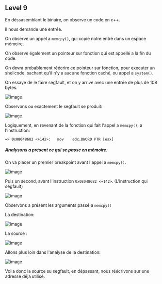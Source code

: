 ## Level 9

En déssasemblant le binaire, on observe un code en c++.

Il nous demande une entrée.

On observe un appel a `memcpy()`, qui copie notre entré dans un espace mémoire.

On observe également un pointeur sur fonction qui est appellé a la fin du code.

On devra probablement réécrire ce pointeur sur fonction, pour executer un
shellcode, sachant qu'il n'y a aucune fonction caché, ou appel a `system()`.

On essaye de le faire segfault, et on y arrive avec une entrée de plus de 108 bytes.

![image](https://user-images.githubusercontent.com/29956389/89921241-b8b06c00-dbfd-11ea-96d3-85b5285a8c16.png)

Observons ou exactement le segfault se produit:

![image](https://user-images.githubusercontent.com/29956389/89924033-bc45f200-dc01-11ea-8464-47a4d8547077.png)

Logiquement, en revenant de la fonction qui fait l'appel a `memcpy()`, a
l'instruction:

`=> 0x08048682 <+142>:   mov    edx,DWORD PTR [eax]`

##### Analysons a présent ce qui se passe en mémoire:

On va placer un premier breakpoint avant l'appel a `memcpy()`.

![image](https://user-images.githubusercontent.com/29956389/89921779-6a4f9d00-dbfe-11ea-9fd2-3bbcc8b67065.png)

Puis un second, avant l'instruction `0x08048682 <+142>`. (L'instruction qui segfault)

![image](https://user-images.githubusercontent.com/29956389/89922513-6e2fef00-dbff-11ea-87ec-6a32def979d2.png)

Observons a présent les arguments passé a `memcpy()`

La destination:

![image](https://user-images.githubusercontent.com/29956389/89924553-7b9aa880-dc02-11ea-8917-befe848f6ea5.png)

La source :

![image](https://user-images.githubusercontent.com/29956389/89924594-88b79780-dc02-11ea-8646-f284151f7121.png)

Allons plus loin dans l'analyse de la destination:

![image](https://user-images.githubusercontent.com/29956389/89924810-d16f5080-dc02-11ea-8b1e-dfa19d36a0f8.png)

Voila donc la source su segfault, en dépassant, nous réécrivons sur une adresse déja utilisé. 







